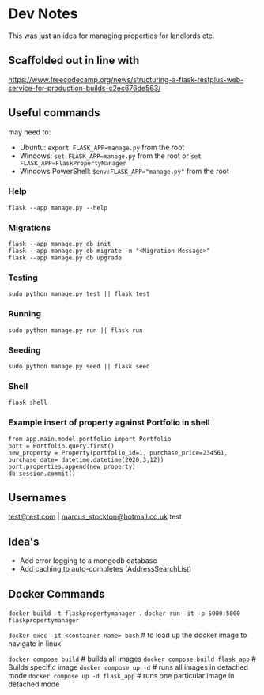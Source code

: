 # Dev Notes

This was just an idea for managing properties for landlords etc.

## Scaffolded out in line with

https://www.freecodecamp.org/news/structuring-a-flask-restplus-web-service-for-production-builds-c2ec676de563/

## Useful commands

may need to:
* Ubuntu: ``export FLASK_APP=manage.py`` from the root
* Windows: ``set FLASK_APP=manage.py`` from the root or ``set FLASK_APP=FlaskPropertyManager``
* Windows PowerShell: `` $env:FLASK_APP="manage.py" `` from the root

### Help

    flask --app manage.py --help

### Migrations

    flask --app manage.py db init
    flask --app manage.py db migrate -m "<Migration Message>"
    flask --app manage.py db upgrade

### Testing

    sudo python manage.py test || flask test

### Running

    sudo python manage.py run || flask run

### Seeding

    sudo python manage.py seed || flask seed

### Shell

    flask shell

### Example insert of property against Portfolio in shell

    from app.main.model.portfolio import Portfolio
    port = Portfolio.query.first()
    new_property = Property(portfolio_id=1, purchase_price=234561, purchase_date= datetime.datetime(2020,3,12))
    port.properties.append(new_property)
    db.session.commit()

## Usernames

<test@test.com> | <marcus_stockton@hotmail.co.uk>
test

## Idea's

* Add error logging to a mongodb database
* Add caching to auto-completes (AddressSearchList)


## Docker Commands

``docker build -t flaskpropertymanager .``
``docker run -it -p 5000:5000 flaskpropertymanager``

``docker exec -it <container name> bash`` # to load up the docker image to navigate in linux

``docker compose build`` # builds all images
``docker compose build flask_app`` # Builds specific image
``docker compose up -d`` # runs all images in detached mode
``docker compose up -d flask_app`` # runs one particular image in detached mode